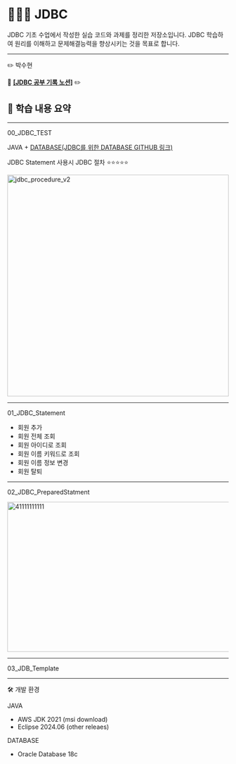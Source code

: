 # 🧑🏻‍💻 JDBC

JDBC 기초 수업에서 작성한 실습 코드와 과제를 정리한 저장소입니다.
JDBC 학습하여 원리를 이해하고 문제해결능력을 향상시키는 것을 목표로 합니다. 

---
:pencil2: 박수현

:paperclip: **[[JDBC 공부 기록 노션]](https://ubiquitous-woodpecker-cc5.notion.site/JDBC-9-5-25e8e71b864f806b97e2e0dc9800031e?source=copy_link)** :pencil2:

## 📘 학습 내용 요약
---
00_JDBC_TEST

JAVA + [DATABASE(JDBC를 위한 DATABASE GITHUB 링크)](https://github.com/Elinasu001/sql_jdbc.git)

JDBC Statement 사용시 JDBC 절차  ⭐⭐⭐⭐⭐

<img width="504" height="auto" alt="jdbc_procedure_v2" src="https://github.com/user-attachments/assets/932e28ec-36cc-4313-ad46-2a6a93d22313" />

---

01_JDBC_Statement
  - 회원 추가
  - 회원 전체 조회
  - 회원 아이디로 조회
  - 회원 이름 키워드로 조회
  - 회원 이름 정보 변경
  - 회원 탈퇴

---

02_JDBC_PreparedStatment

<img width="704" height="341" alt="41111111111" src="https://github.com/user-attachments/assets/5df6a8ad-1f8b-406b-a769-36236da1c5b2" />

---

03_JDB_Template

---
🛠 개발 환경

JAVA
- AWS JDK 2021 (msi download)
- Eclipse 2024.06 (other releaes)
  
DATABASE
- Oracle Database 18c

